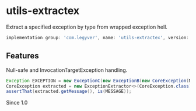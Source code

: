 # utils-extractex
Extract a specified exception by type from wrapped exception hell.

```groovy
implementation group: 'com.legyver', name: 'utils-extractex', version: '3.0.0-alpha.1'
```
## Features
Null-safe and InvocationTargetException handling.

```java
Exception EXCEPTION = new ExceptionC(new ExceptionB(new CoreException(MESSAGE)));
CoreException extracted = new ExceptionExtractor<>(CoreException.class).extractException(EXCEPTION);
assertThat(extracted.getMessage(), is(MESSAGE));
```

Since 1.0